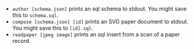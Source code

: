 * `author [schema.json]` prints an sql schema to stdout. You might save
    this to `schema.sql`.
* `compose [schema.json] [id]` prints an SVG paper document to stdout. You
    might save this to `[id].sql`.
* `readpaper [jpeg image]` prints an sql insert from a scan of a paper
    record.
